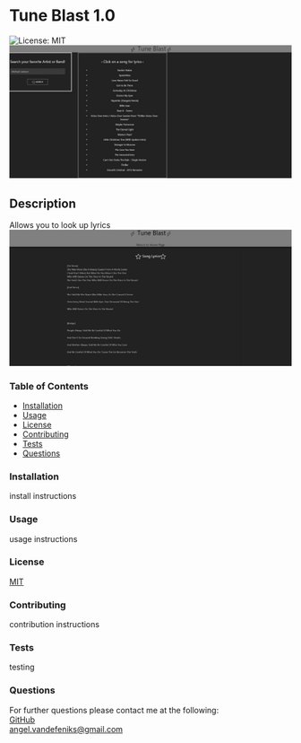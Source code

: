 # Tune Blast 1.0 
  ![License: MIT](https://img.shields.io/badge/License-MIT-yellow.svg)
  ![](./assets/images/TuneBlastHeroCopy.jpg)

  ## Description ##
Allows you to look up lyrics
![](./assets/images/Lyrics.jpg)

  ### Table of Contents ###
  * [Installation](#install) 
  * [Usage](#usage) 
  * [License](#license)
  * [Contributing](#contribute)
  * [Tests](#tests)
  * [Questions](#questions)

 ### Installation<a name="install"></a> ###
 install instructions
 
 ### Usage<a name="usage"></a> ###
 usage instructions
 
### License<a name="license"></a> ###
[MIT](https://opensource.org/licenses/MIT)

  ### Contributing<a name="contribute"></a> ###
 contribution instructions
 
 ### Tests<a name="tests"></a> ###
 testing
 
 ### Questions<a name="questions"></a> ###
 For further questions please contact me at the following:<br>
 [GitHub](https://github.com/avandefeniks)<br>
 [angel.vandefeniks@gmail.com](mailto:angel.vandefeniks@gmail.com)

